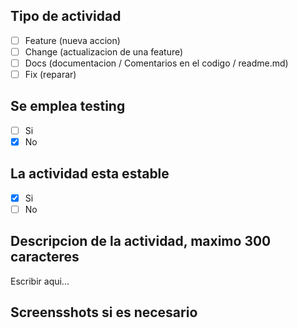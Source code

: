 ## Tipo de actividad

- [ ] Feature (nueva accion)
- [ ] Change (actualizacion de una feature)
- [ ] Docs (documentacion / Comentarios en el codigo / readme.md)
- [ ] Fix (reparar)

## Se emplea testing

- [ ] Si
- [x] No

## La actividad esta estable

- [x] Si
- [ ] No

## Descripcion de la actividad, maximo 300 caracteres
Escribir aqui...

## Screensshots si es necesario
